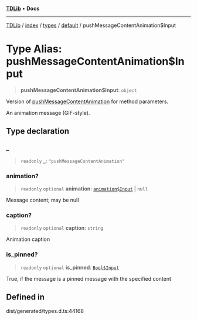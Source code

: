 [**TDLib**](../../../../../../README.md) • **Docs**

***

[TDLib](../../../../../../modules.md) / [index](../../../../../README.md) / [types](../../../README.md) / [default](../README.md) / pushMessageContentAnimation$Input

# Type Alias: pushMessageContentAnimation$Input

> **pushMessageContentAnimation$Input**: `object`

Version of [pushMessageContentAnimation](pushMessageContentAnimation.md) for method parameters.

An animation message (GIF-style).

## Type declaration

### \_

> `readonly` **\_**: `"pushMessageContentAnimation"`

### animation?

> `readonly` `optional` **animation**: [`animation$Input`](animation$Input-1.md) \| `null`

Message content; may be null

### caption?

> `readonly` `optional` **caption**: `string`

Animation caption

### is\_pinned?

> `readonly` `optional` **is\_pinned**: [`Bool$Input`](Bool$Input.md)

True, if the message is a pinned message with the specified content

## Defined in

dist/generated/types.d.ts:44168
